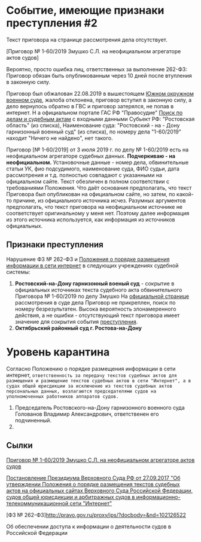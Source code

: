 # Событие, имеющие признаки преступления #2

Текст приговора на странице рассмотрения дела отсутствует.

[Приговор № 1-60/2019 Змушко С.Л. на неофициальном агрегаторе актов судов]

Вероятно, просто ошибка лиц, ответственных за выполнение 262-ФЗ: Приговор обязан быть опубликованным через 10 дней после втупления в законную силу. 

Приговор был обжалован 22.08.2019 в вышестоящем [Южном окружном военном суде](https://yovs--ros.sudrf.ru/modules.php?name=sud_delo&srv_num=1&H_date=22.08.2019), жалоба отклонена, приговор вступил в законную силу, а дело вернулось обратно в ГВС и приговор затерялся, не попав в интернет. Н
а официальном портале ГАС РФ "Правосудие" [Поиск по делам и судебным актам](https://bsr.sudrf.ru/bigs/portal.html) с входными данными Субьект РФ: "Ростовская область" (из списка), Наименование суда: "Ростовский - на - Дону гарнизонный военный суд" (из списка), по номеру дела "1-60/2019" находит "Ничего не найдено", нет такого.
 
Приговор [№ 1-60/2019] от 3 июля 2019 г. по делу № 1-60/2019 есть на неофициальном агрегаторе судебных данных.
**Подчеркиваю - на неофициальном.** Установочные данные - номер дела, обвинительные статьи УК, фио подсудимого,  наименование суда, ФИО судьи, дата рассмотрения и т.д. полностью совпадают с указанными на официальном сайте. Текст обезличен в полном соответствии с требованиями Положения. Что даёт основания предполагать, что текст Приговора был опубликован на официальном сайте, но затем, по какой-то причине, из официального источника исчез.
Разумных аргументов предполагать, что текст приговора на неофициальном источнике не соответствует оригинальному у меня нет. Поэтому далее информация из этого источника используется, как информация из источников официальных.



## Признаки преступления

Нарушение ФЗ № 262-ФЗ  и [Положения о порядке размещения информации в сети интернет](http://docs.cntd.ru/document/456079628) в следующих учреждениях судебной системы:
1. **Ростовский-на-Дону гарнизонный военый суд** - сокрытие в официальных источниках текста судебного акта обвинительного Приговора № 1-60/2019 по делу Змушко На [официальной странице](https://gvs--ros.sudrf.ru/modules.php?name=sud_delo&srv_num=1&name_op=case&case_id=17957253&case_uid=2debf02e-a8cc-4b56-ad63-1b9288f389bf&delo_id=1540006) рассмотрения в суде дела Приговор не прикреплен, поиск по номеру безрезультатен. Высока вероятность злонамеренного действия, а не ошибки - отсутствующий текст приговора имеет значение для сокрытия события [преступления](crime_01.md).
2. **Октябрьский районный суд г. Ростова-на-Дону** 




# Уровень карантина

Согласно Положению о порядке размещения информации в сети интернет, ```ответственность за передачу текстов судебных актов для размещения и размещение текстов судебных актов в сети "Интернет", а в судах общей юрисдикции за исключение из текстов судебных актов персональных данных, возлагаются председателями судов на уполномоченных работников аппаратов судов.```
1. Председатель Ростовского-на-Дону гарнизонного военного суда Голованов Владимир Александрович, ответственен его подчиненный. 
2. 

## Сылки

[Приговор № 1-60/2019 Змушко С.Л. на неофициальном агрегаторе актов судов](https://sudact.ru/regular/doc/aBd7rEW4xFZR/)

[Постановление Президиума Верховного Суда РФ от 27.09.2017 "Об утверждении Положения о порядке размещения текстов судебных актов на официальных сайтах Верховного Суда Российской Федерации, судов общей юрисдикции и арбитражных судов в информационно-телекоммуникационной сети "Интернет"](http://docs.cntd.ru/document/456079628)

[ФЗ № 262-ФЗ]http://pravo.gov.ru/proxy/ips/?docbody=&nd=102126522






Об обеспечении доступа к информации о деятельности судов
                      в Российской Федерации